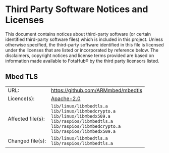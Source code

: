 # Third Party Software Notices and Licenses
This document contains notices about third-party software (or certain identified third-party software files) which is included in this project. Unless otherwise specified, the third-party software identified in this file is licensed under the licenses that are listed or incorporated by reference below. The disclaimers, copyright notices and license terms provided are based on information made available to FotaHub&reg; by the third party licensors listed.

## Mbed TLS
<table>
<tbody>
<tr>
<td>URL:</td>
<td><a href="https://github.com/ARMmbed/mbedtls">https://github.com/ARMmbed/mbedtls</a></td>
</tr>
<tr>
<tr>
<td>Licence(s):</td>
<td><a href="https://www.apache.org/licenses/LICENSE-2.0">Apache-2.0</a></td>
</tr>
<tr>
<td>Affected file(s):</td>
<td>
<code>lib/linux/libmbedtls.a</code><br/>
<code>lib/linux/libmbedcrypto.a</code><br/>
<code>lib/linux/libmbedx509.a</code><br/>
<code>lib/raspios/libmbedtls.a</code><br/>
<code>lib/raspios/libmbedcrypto.a</code><br/>
<code>lib/raspios/libmbedx509.a</code>
</td>
</tr>
<tr>
<td>Changed file(s):</td>
<td>
<code>lib/linux/libmbedtls.a</code><br/>
<code>lib/raspios/libmbedtls.a</code>
</td>
</tr>
</tbody>
</table>
